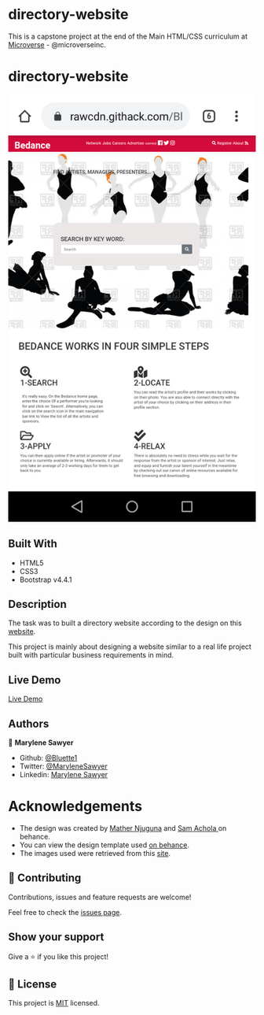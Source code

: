 # directory-website

This is a capstone project at the end of the Main HTML/CSS curriculum at [Microverse](https:www.microverse.org/) - @microverseinc.

# directory-website

![demopage](./public/images/screenshot.png)

## Built With

- HTML5 
- CSS3
- Bootstrap v4.4.1 


## Description

The task was to built a directory website according to the design on this [website](https://www.behance.net/gallery/25563385/PatashuleKE).

This project is mainly about designing a website similar to a real life project built with particular business requirements in mind.

## Live Demo

[Live Demo](https://rawcdn.githack.com/Bluette1/Newsweek-Clone/d38aad0ca73b6fab9e287abf94db3ae1dab2d17e/index.html)

## Authors

👤 **Marylene Sawyer**
- Github: [@Bluette1](https://github.com/Bluette1)
- Twitter: [@MaryleneSawyer](https://twitter.com/MaryleneSawyer)
- Linkedin: [Marylene Sawyer](https://www.linkedin.com/in/marylene-sawyer-b4ba1295/)


# Acknowledgements
- The design was created by <a href="https://www.behance.net/mathewnjuguna">Mather Njuguna</a> and  <a href="https://www.behance.net/aweSam"> Sam Achola </a>on behance.
- You can view the design template used <a href="https://www.behance.net/gallery/25563385/PatashuleKE">on behance</a>.
- The images used were retrieved from this [site](https://www.pexels.com/).

## 🤝 Contributing

Contributions, issues and feature requests are welcome!

Feel free to check the [issues page](https://github.com/Bluette1/Capstone-project-html/issues).

## Show your support

Give a ⭐️ if you like this project!

## 📝 License

This project is [MIT](https://opensource.org/licenses/MIT) licensed.